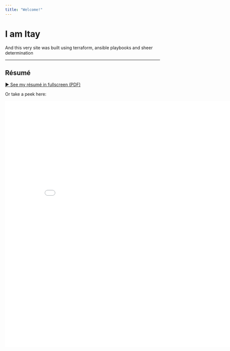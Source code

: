 ```yaml
---
title: "Welcome!"
---
```


# I am Itay

And this very site was built using terraform, ansible playbooks and sheer determination

---

## Résumé

[▶ See my résumé in fullscreen (PDF)](/Itay_Gueta_CV_2025.pdf)

Or take a peek here:

<div>
<embed
  src="/Itay_Gueta_CV_2025.pdf"
  type="application/pdf"
  width="170%"
  height="800px"
/>
</div>

